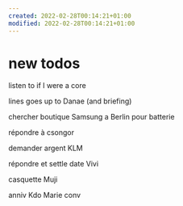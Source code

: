 ```yaml
---
created: 2022-02-28T00:14:21+01:00
modified: 2022-02-28T00:14:21+01:00
---
```


# new todos

listen to if I were a core 

lines goes up to Danae (and briefing)

chercher boutique Samsung a Berlin pour batterie

répondre à csongor 

demander argent KLM 

répondre et settle date Vivi

casquette Muji 

anniv Kdo Marie conv
